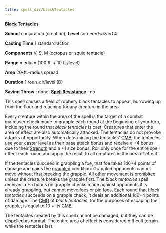 ```yaml
---
title: spell_dir/blackTentacles
---
```

 **Black Tentacles**

**School** conjuration (creation); **Level** sorcerer/wizard 4

**Casting Time** 1 standard action

**Components** V, S, M (octopus or squid tentacle)

**Range** medium (100 ft. + 10 ft./level)

**Area** 20-ft.-radius spread

**Duration** 1 roun_dir/level (D)

**Saving Throw** : none; **[Spell Resistance](../glossary#_spell-resistance)** : no

This spell causes a field of rubbery black tentacles to appear, burrowing up from the floor and reaching for any creature in the area.

Every creature within the area of the spell is the target of a combat maneuver check made to grapple each round at the beginning of your turn, including the round that _black tentacles_ is cast. Creatures that enter the area of effect are also automatically attacked. The tentacles do not provoke attacks of opportunity. When determining the tentacles' [CMB](../combat#_combat-maneuver-bonus), the tentacles use your caster level as their base attack bonus and receive a +4 bonus due to their [Strength](../gettingStarted#_strength) and a +1 size bonus. Roll only once for the entire spell effect each round and apply the result to all creatures in the area of effect.

If the tentacles succeed in grappling a foe, that foe takes 1d6+4 points of damage and gains the [grappled](../glossary#_grappled) condition. Grappled opponents cannot move without first breaking the grapple. All other movement is prohibited unless the creature breaks the grapple first. The _black tentacles_ spell receives a +5 bonus on grapple checks made against opponents it is already grappling, but cannot move foes or pin foes. Each round that _black tentacles_ succeeds on a grapple check, it deals an additional 1d6+4 points of damage. The [CMD](../combat#_combat-maneuver-defense) of _black tentacles_, for the purposes of escaping the grapple, is equal to 10 + its [CMB](../combat#_combat-maneuver-bonus).

The tentacles created by this spell cannot be damaged, but they can be dispelled as normal. The entire area of effect is considered difficult terrain while the tentacles last.

